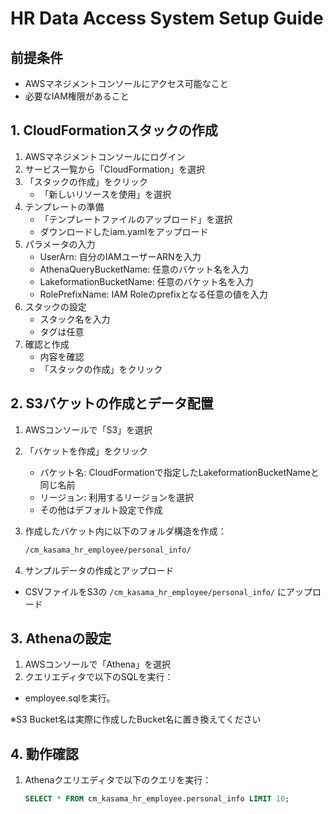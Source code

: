 # HR Data Access System Setup Guide

## 前提条件

- AWSマネジメントコンソールにアクセス可能なこと
- 必要なIAM権限があること

## 1. CloudFormationスタックの作成

1. AWSマネジメントコンソールにログイン
2. サービス一覧から「CloudFormation」を選択
3. 「スタックの作成」をクリック
   - 「新しいリソースを使用」を選択
4. テンプレートの準備
   - 「テンプレートファイルのアップロード」を選択
   - ダウンロードしたiam.yamlをアップロード
5. パラメータの入力
   - UserArn: 自分のIAMユーザーARNを入力
   - AthenaQueryBucketName: 任意のバケット名を入力
   - LakeformationBucketName: 任意のバケット名を入力
   - RolePrefixName: IAM Roleのprefixとなる任意の値を入力
6. スタックの設定
   - スタック名を入力
   - タグは任意
7. 確認と作成
   - 内容を確認
   - 「スタックの作成」をクリック

## 2. S3バケットの作成とデータ配置

1. AWSコンソールで「S3」を選択
2. 「バケットを作成」をクリック
   - バケット名: CloudFormationで指定したLakeformationBucketNameと同じ名前
   - リージョン: 利用するリージョンを選択
   - その他はデフォルト設定で作成
3. 作成したバケット内に以下のフォルダ構造を作成：

   ```txt
   /cm_kasama_hr_employee/personal_info/
   ```

4. サンプルデータの作成とアップロード

- CSVファイルをS3の `/cm_kasama_hr_employee/personal_info/` にアップロード

## 3. Athenaの設定

1. AWSコンソールで「Athena」を選択
2. クエリエディタで以下のSQLを実行：

- employee.sqlを実行。

※S3 Bucket名は実際に作成したBucket名に置き換えてください

## 4. 動作確認

1. Athenaクエリエディタで以下のクエリを実行：

   ```sql
   SELECT * FROM cm_kasama_hr_employee.personal_info LIMIT 10;
   ```
